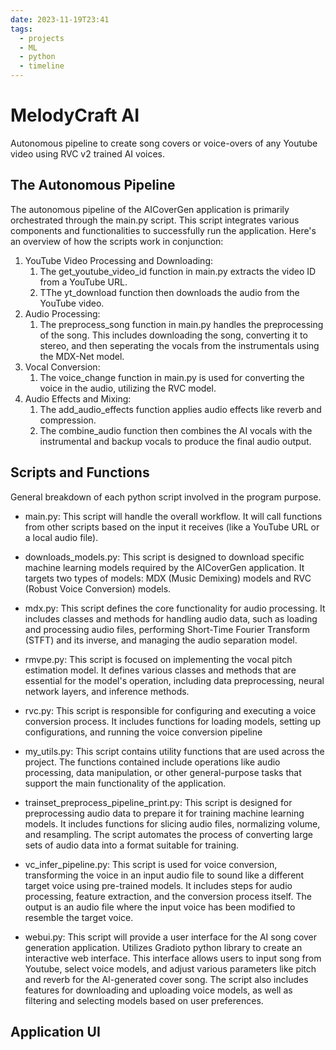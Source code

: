 ```yaml
---
date: 2023-11-19T23:41
tags:
  - projects
  - ML
  - python
  - timeline
---
```


# MelodyCraft AI

Autonomous pipeline to create song covers or voice-overs of any Youtube video using RVC v2 trained AI voices.

## The Autonomous Pipeline
The autonomous pipeline of the AICoverGen application is primarily orchestrated through the main.py script. This script integrates various components and functionalities to successfully run the application. Here's an overview of how the scripts work in conjunction:

1. YouTube Video Processing and Downloading:
   1. The get_youtube_video_id function in main.py extracts the video ID from a YouTube URL.
   2. TThe yt_download function then downloads the audio from the YouTube video.
2. Audio Processing:
   1. The preprocess_song function in main.py handles the preprocessing of the song. This includes downloading the song, converting it to stereo, and then seperating the vocals from the instrumentals using the MDX-Net model.
3. Vocal Conversion:
   1. The voice_change function in main.py is used for converting the voice in the audio, utilizing the RVC model.
4. Audio Effects and Mixing:
   1. The add_audio_effects function applies audio effects like reverb and compression.
   2. The combine_audio function then combines the AI vocals with the instrumental and backup vocals to produce the final audio output.
    
## Scripts and Functions
General breakdown of each python script involved in the program purpose.

* main.py: This script will handle the overall workflow. It will call functions from other scripts based on the input it receives (like a YouTube URL or a local audio file).
  
* downloads_models.py: This script is designed to download specific machine learning models required by the AICoverGen application. It targets two types of models: MDX (Music Demixing) models and RVC (Robust Voice Conversion) models.
  
* mdx.py: This script defines the core functionality for audio processing. It includes classes and methods for handling audio data, such as loading and processing audio files, performing Short-Time Fourier Transform (STFT) and its inverse, and managing the audio separation model. 
  
* rmvpe.py: This script is focused on implementing the vocal pitch estimation model. It defines various classes and methods that are essential for the model's operation, including data preprocessing, neural network layers, and inference methods.
  
* rvc.py: This script is responsible for configuring and executing a voice conversion process. It includes functions for loading models, setting up configurations, and running the voice conversion pipeline
  
* my_utils.py: This script contains utility functions that are used across the project. The functions contained include operations like audio processing, data manipulation, or other general-purpose tasks that support the main functionality of the application.
  
* trainset_preprocess_pipeline_print.py: This script is designed for preprocessing audio data to prepare it for training machine learning models. It includes functions for slicing audio files, normalizing volume, and resampling. The script automates the process of converting large sets of audio data into a format suitable for training.

* vc_infer_pipeline.py: This script is used for voice conversion, transforming the voice in an input audio file to sound like a different target voice using pre-trained models. It includes steps for audio processing, feature extraction, and the conversion process itself. The output is an audio file where the input voice has been modified to resemble the target voice.

* webui.py: This script will provide a user interface for the AI song cover generation application. Utilizes Gradioto python library to create an interactive web interface. This interface allows users to input song from Youtube, select voice models, and adjust various parameters like pitch and reverb for the AI-generated cover song. The script also includes features for downloading and uploading voice models, as well as filtering and selecting models based on user preferences.

## Application UI

